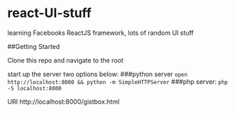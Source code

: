 # react-UI-stuff
learning Facebooks ReactJS framework, lots of random UI stuff


##Getting Started

Clone this repo and navigate to the root

start up the server two options below:
###python server
`open http://localhost:8000 && python -m SimpleHTTPServer`
###php server:
`php -S localhost:8000`

URI
http://localhost:8000/gistbox.html